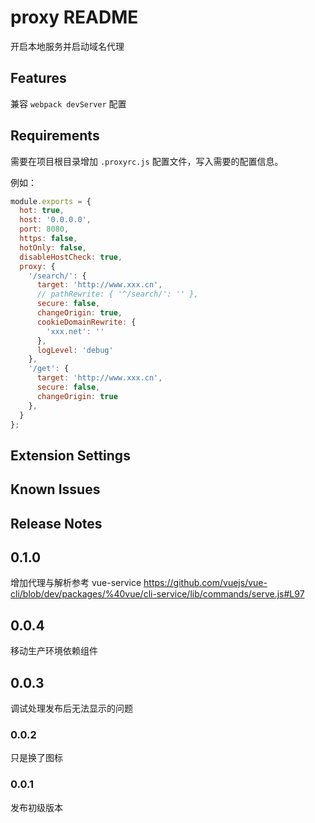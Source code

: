 # proxy README

开启本地服务并启动域名代理

## Features

兼容 `webpack devServer` 配置

## Requirements

需要在项目根目录增加 `.proxyrc.js` 配置文件，写入需要的配置信息。

例如：

```javascript
module.exports = {
  hot: true,
  host: '0.0.0.0',
  port: 8080,
  https: false,
  hotOnly: false,
  disableHostCheck: true,
  proxy: {
    '/search/': {
      target: 'http://www.xxx.cn',
      // pathRewrite: { '^/search/': '' },
      secure: false,
      changeOrigin: true,
      cookieDomainRewrite: {
        'xxx.net': ''
      },
      logLevel: 'debug'
    },
    '/get': {
      target: 'http://www.xxx.cn',
      secure: false,
      changeOrigin: true
    },
  }
};
```

## Extension Settings

## Known Issues

## Release Notes

## 0.1.0

增加代理与解析参考 vue-service https://github.com/vuejs/vue-cli/blob/dev/packages/%40vue/cli-service/lib/commands/serve.js#L97

## 0.0.4

移动生产环境依赖组件

## 0.0.3

调试处理发布后无法显示的问题

### 0.0.2

只是换了图标

### 0.0.1

发布初级版本
